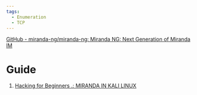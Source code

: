 ```yaml
---
tags:
  - Enumeration
  - TCP
---
```


[GitHub - miranda-ng/miranda-ng: Miranda NG: Next Generation of Miranda IM](https://github.com/miranda-ng/miranda-ng)


# Guide

1. [Hacking for Beginners .: MIRANDA IN KALI LINUX](https://beginnerhack.blogspot.com/2013/08/miranda-in-kali-linux.html)
